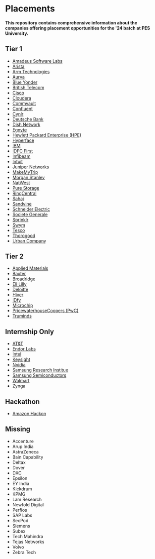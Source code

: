# Placements

#### This repository contains comprehensive information about the companies offering placement opportunities for the '24 batch at PES University.

## Tier 1

- [Amadeus Software Labs](./placements/amadeus.md)
- [Arista](./placements/arista.md)
- [Arm Technologies](./placements/arm.md)
- [Aurva](./placements/aurva.md)
- [Blue Yonder](./placements/blue_yonder.md)
- [British Telecom](./placements/british_telecom.md)
- [Cisco](./placements/cisco.md)
- [Cloudera](./placements/cloudera.md)
- [Commvault](./placements/commvault.md)
- [Confluent](./placements/confluent.md)
- [Cynlr](./placements/cynlr.md)
- [Deutsche Bank](./placements/deutsche.md)
- [Dish Network](./placements/dish.md)
- [Egnyte](./placements/egnyte.md)
- [Hewlett Packard Enterprise (HPE)](./placements/hpe.md)
- [Hyperface](./placements/hyperface.md)
- [IBM](./placements/ibm.md)
- [IDFC First](./placements/idfc.md)
- [Infibeam](./placements/infibeam.md)
- [Intuit](./placements/intuit.md)
- [Juniper Networks](./placements/juniper_networks.md)
- [MakeMyTrip](./placements/makemytrip.md)
- [Morgan Stanley](./placements/morgan_stanley.md)
- [NatWest](./placements/natwest.md)
- [Pure Storage](./placements/pure_storage.md)
- [RingCentral](./placements/ring_central.md)
- [Sahaj](./placements/sahaj.md)
- [Sandvine](./placements/sandvine.md)
- [Schneider Electric](./placements/schneider_electric.md)
- [Societe Generale](./placements/societe_generale.md)
- [Sprinklr](./placements/sprinklr.md)
- [Swym](./placements/swym.md)
- [Tesco](./placements/tesco.md)
- [Thorogood](./placements/thorogood.md)
- [Urban Company](./placements/urban_company.md)

## Tier 2

- [Applied Materials](./placements/applied_materials.md)
- [Baxter](./placements/baxter.md)
- [Broadridge](./placements/broadridge.md)
- [Eli Lilly](./placements/eli_lilly.md)
- [Deloitte](./placements/deloitte.md)
- [Hiver](./placements/hiver.md)
- [IDfy](./placements/idfy.md)
- [Microchip](./placements/microchip.md)
- [PricewaterhouseCoopers (PwC)](./placements/pwc.md)
- [Truminds](./placements/truminds.md)

## Internship Only

- [AT&T](./placements/att.md)
- [Endor Labs](./placements/endor_labs.md)
- [Intel](./placements/intel.md)
- [Keysight](./placements/keysight.md)
- [Nvidia](./placements/nvidia.md)
- [Samsung Research Institue](./placements/samsung_rnd.md)
- [Samsung Semiconductors](./placements/samsung_semiconductor.md)
- [Walmart](./placements/walmart.md)
- [Zynga](./placements/zynga.md)

## Hackathon

- [Amazon Hackon](./placements/amazon_hackon.md)

## Missing

- Accenture
- Arup India
- AstraZeneca
- Bain Capability
- Deltax
- Dover
- DXC
- Epsilon
- EY India
- Kickdrum
- KPMG
- Lam Research
- Newfold Digital
- Perfios
- SAP Labs
- SecPod
- Siemens
- Subex
- Tech Mahindra
- Tejas Networks
- Volvo
- Zebra Tech

